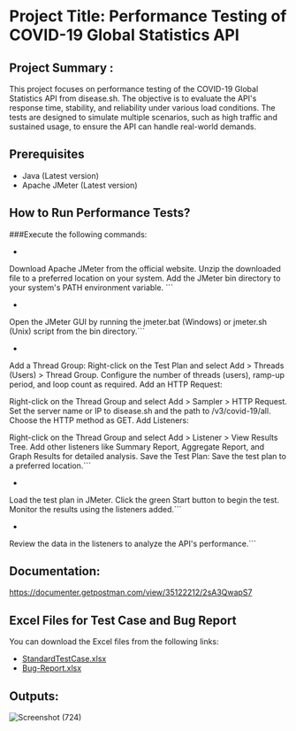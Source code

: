 
# Project Title: Performance Testing of COVID-19 Global Statistics API

## Project Summary : 
This project focuses on performance testing of the COVID-19 Global Statistics API from disease.sh. The objective is to evaluate the API's response time, stability, and reliability under various load conditions. The tests are designed to simulate multiple scenarios, such as high traffic and sustained usage, to ensure the API can handle real-world demands.

## Prerequisites
- Java (Latest version)
- Apache JMeter (Latest version)

## How to Run Performance Tests?
###Execute the following commands:
- ```Step 1: Install JMeter
Download Apache JMeter from the official website.
Unzip the downloaded file to a preferred location on your system.
Add the JMeter bin directory to your system's PATH environment variable.  ```
- ```Step 2: Setup JMeter
Open the JMeter GUI by running the jmeter.bat (Windows) or jmeter.sh (Unix) script from the bin directory.```
- ```Step 3: Create a JMeter Test Plan
Add a Thread Group:
Right-click on the Test Plan and select Add > Threads (Users) > Thread Group.
Configure the number of threads (users), ramp-up period, and loop count as required.
Add an HTTP Request:

Right-click on the Thread Group and select Add > Sampler > HTTP Request.
Set the server name or IP to disease.sh and the path to /v3/covid-19/all.
Choose the HTTP method as GET.
Add Listeners:

Right-click on the Thread Group and select Add > Listener > View Results Tree.
Add other listeners like Summary Report, Aggregate Report, and Graph Results for detailed analysis.
Save the Test Plan:
Save the test plan to a preferred location.```
- ```Step 4: Run the Test Plan
Load the test plan in JMeter.
Click the green Start button to begin the test.
Monitor the results using the listeners added.``` 
- ```Step 5: Analyze the Results
Review the data in the listeners to analyze the API's performance.```



## Documentation:
https://documenter.getpostman.com/view/35122212/2sA3QwapS7

## Excel Files for Test Case and Bug Report

You can download the Excel files from the following links:
- [StandardTestCase.xlsx](https://docs.google.com/spreadsheets/d/1mdeZUak9MBJQspSHeXJPq9vIo4lyfQFn/edit?usp=sharing&ouid=106900521374584856661&rtpof=true&sd=true)
- [Bug-Report.xlsx](https://docs.google.com/spreadsheets/d/1OCxu2rrFV9g8ckNuLonuKW0Doz8oeF2d/edit?usp=sharing&ouid=106900521374584856661&rtpof=true&sd=true)


## Outputs:
![Screenshot (724)](https://github.com/ShuhanaRiya09/repo_for_demoney/assets/108625095/a5fa52d6-5a6b-47f1-8d5c-8189cf51bd9c)
